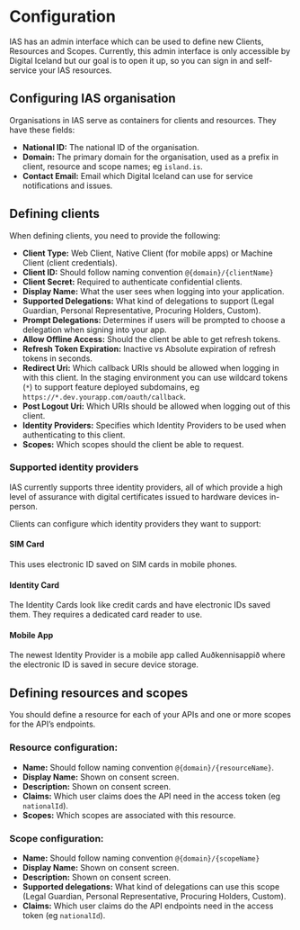 # Configuration

IAS has an admin interface which can be used to define new Clients, Resources and Scopes. Currently, this admin interface is only accessible by Digital Iceland but our goal is to open it up, so you can sign in and self-service your IAS resources.

## Configuring IAS organisation

Organisations in IAS serve as containers for clients and resources. They have these fields:

- **National ID:** The national ID of the organisation.
- **Domain:** The primary domain for the organisation, used as a prefix in client, resource and scope names; eg `island.is`.
- **Contact Email:** Email which Digital Iceland can use for service notifications and issues.

## Defining clients

When defining clients, you need to provide the following:

- **Client Type:** Web Client, Native Client (for mobile apps) or Machine Client (client credentials).
- **Client ID:** Should follow naming convention `@{domain}/{clientName}`
- **Client Secret:** Required to authenticate confidential clients.
- **Display Name:** What the user sees when logging into your application.
- **Supported Delegations:** What kind of delegations to support (Legal Guardian, Personal Representative, Procuring Holders, Custom).
- **Prompt Delegations:** Determines if users will be prompted to choose a delegation when signing into your app.
- **Allow Offline Access:** Should the client be able to get refresh tokens.
- **Refresh Token Expiration:** Inactive vs Absolute expiration of refresh tokens in seconds.
- **Redirect Uri:** Which callback URIs should be allowed when logging in with this client. In the staging environment you can use wildcard tokens (`*`) to support feature deployed subdomains, eg `https://*.dev.yourapp.com/oauth/callback`.
- **Post Logout Uri:** Which URIs should be allowed when logging out of this client.
- **Identity Providers:** Specifies which Identity Providers to be used when authenticating to this client.
- **Scopes:** Which scopes should the client be able to request.

### Supported identity providers

IAS currently supports three identity providers, all of which provide a high level of assurance with digital certificates issued to hardware devices in-person.

Clients can configure which identity providers they want to support:

#### SIM Card

This uses electronic ID saved on SIM cards in mobile phones.

#### Identity Card

The Identity Cards look like credit cards and have electronic IDs saved them. They requires a dedicated card reader to use.

#### Mobile App

The newest Identity Provider is a mobile app called Auðkennisappið where the electronic ID is saved in secure device storage.

## Defining resources and scopes

You should define a resource for each of your APIs and one or more scopes for the API’s endpoints.

### Resource configuration:

- **Name:** Should follow naming convention `@{domain}/{resourceName}`.
- **Display Name:** Shown on consent screen.
- **Description:** Shown on consent screen.
- **Claims:** Which user claims does the API need in the access token (eg `nationalId`).
- **Scopes:** Which scopes are associated with this resource.

### Scope configuration:

- **Name:** Should follow naming convention `@{domain}/{scopeName}`
- **Display Name:** Shown on consent screen.
- **Description:** Shown on consent screen.
- **Supported delegations:** What kind of delegations can use this scope (Legal Guardian, Personal Representative, Procuring Holders, Custom).
- **Claims:** Which user claims do the API endpoints need in the access token (eg `nationalId`).
